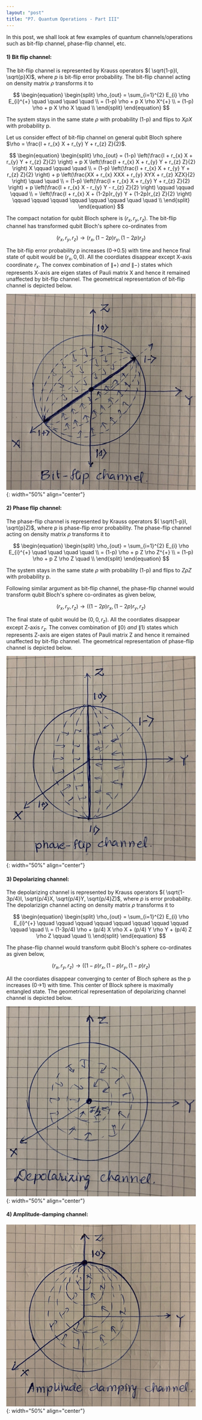 ```yaml
---
layout: "post"
title: "P7. Quantum Operations - Part III"
---
```


In this post, we shall look at few examples of quantum channels/operations such as bit-flip channel, phase-flip channel, etc.

#### 1) **Bit flip channel:**
The bit-flip channel is represented by Krauss operators $( \sqrt{1-p}I, \sqrt{p}X)$, where $p$ is bit-flip error probability. The bit-flip channel acting on density matrix $\rho$ transforms it to

$$
\begin{equation}
\begin{split}
\rho_{out} = \sum_{i=1}^{2} E_{i} \rho E_{i}^{+}  \quad  \quad \quad \quad  \\
= (1-p) \rho + p X \rho X^{+}  \\
= (1-p) \rho + p X \rho X \quad  \\
\end{split}
\end{equation}
$$  

The system stays in the same state $\rho$ with probability (1-p) and flips to $X \rho X$ with probability p. 

Let us consider effect of bit-flip channel on general qubit Bloch sphere $\rho = \frac{I + r_{x} X + r_{y} Y + r_{z} Z}{2}$. 

$$
\begin{equation}
\begin{split}
\rho_{out} = (1-p) \left(\frac{I + r_{x} X + r_{y} Y + r_{z} Z}{2} \right) + p X \left(\frac{I + r_{x} X + r_{y} Y + r_{z} Z}{2} \right) X \qquad \qquad \quad  \\
= (1-p) \left(\frac{I + r_{x} X + r_{y} Y + r_{z} Z}{2} \right) + p \left(\frac{XX + r_{x} XXX + r_{y} XYX + r_{z} XZX}{2} \right) \quad \quad  \\
= (1-p) \left(\frac{I + r_{x} X + r_{y} Y + r_{z} Z}{2} \right) + p \left(\frac{I + r_{x} X - r_{y} Y - r_{z} Z}{2} \right) \qquad \qquad \qquad \\
= \left(\frac{I + r_{x} X + (1-2p)r_{y} Y + (1-2p)r_{z} Z}{2} \right) \qquad \qquad \qquad \qquad \qquad \qquad \quad \quad \\
\end{split}
\end{equation}
$$  

The compact notation for qubit Bloch sphere is $(r_{x},r_{y},r_{z})$. The bit-flip channel has transformed qubit Bloch's sphere co-ordinates from 

$$
\left( r_{x}, r_{y}, r_{z} \right) \to \left( r_{x}, (1-2p)r_{y}, (1-2p)r_{z} \right)
$$

The bit-flip error probability p increases (0->0.5) with time and hence final state of qubit would be $(r_{x},0,0)$. All the coordiates disappear except X-axis coordinate $r_{x}$. The convex combination of $\|+\rangle ~ and ~ \|-\rangle$ states which represents X-axis are eigen states of Pauli matrix X and hence it remained unaffected by bit-flip channel. The geometrical representation of bit-flip channel is depicted below. 

![bit-flip channel](/assets/images/quantum_operations_examples/bit_flip_channel.jpg){: width="50%" align="center"}

#### 2) **Phase flip channel:**
The phase-flip channel is represented by Krauss operators $( \sqrt{1-p}I, \sqrt{p}Z)$, where $p$ is phase-flip error probability. The phase-flip channel acting on density matrix $\rho$ transforms it to

$$
\begin{equation}
\begin{split}
\rho_{out} = \sum_{i=1}^{2} E_{i} \rho E_{i}^{+}  \quad  \quad \quad \quad  \\
= (1-p) \rho + p Z \rho Z^{+}  \\
= (1-p) \rho + p Z \rho Z \quad  \\
\end{split}
\end{equation}
$$  

The system stays in the same state $\rho$ with probability (1-p) and flips to $Z \rho Z$ with probability p.

Following similar argument as bit-flip channel, the phase-flip channel would transform qubit Bloch's sphere co-ordinates as given below,

$$
\left( r_{x}, r_{y}, r_{z} \right) \to \left( (1-2p)r_{x}, (1-2p)r_{y}, r_{z} \right)
$$

The final state of qubit would be $(0, 0, r_{z})$. All the coordiates disappear except Z-axis $r_{z}$. The convex combination of $\|0\rangle ~ and ~ \|1\rangle$ states which represents Z-axis are eigen states of Pauli matrix Z and hence it remained unaffected by bit-flip channel. The geometrical representation of phase-flip channel is depicted below.

![phase-flip channel](/assets/images/quantum_operations_examples/phase_flip_channel.jpg){: width="50%" align="center"}

#### 3) **Depolarizing channel:**
The depolarizing channel is represented by Krauss operators $( \sqrt{1-3p/4}I, \sqrt{p/4}X, \sqrt{p/4}Y, \sqrt{p/4}Z)$, where $p$ is error probability. The depolarizign channel acting on density matrix $\rho$ transforms it to

$$
\begin{equation}
\begin{split}
\rho_{out} = \sum_{i=1}^{2} E_{i} \rho E_{i}^{+}  \qquad  \qquad \qquad \qquad \qquad \qquad \qquad \qquad \qquad \quad \\
= (1-3p/4) \rho + (p/4) X \rho X + (p/4) Y \rho Y + (p/4) Z \rho Z  \qquad \quad \\
\end{split}
\end{equation}
$$  

The phase-flip channel would transform qubit Bloch's sphere co-ordinates as given below,

$$
\left( r_{x}, r_{y}, r_{z} \right) \to \left( (1-p)r_{x}, (1-p)r_{y}, (1-p)r_{z} \right)
$$

All the coordiates disappear converging to center of Bloch sphere as the p increases (0->1) with time. This center of Block sphere is maximally entangled state. The geometrical representation of depolarizing channel channel is depicted below.

![depolarizting channel](/assets/images/quantum_operations_examples/depolarizing_channel.jpg){: width="50%" align="center"}

#### 4) **Amplitude-damping channel:**

![amplitude_damping channel](/assets/images/quantum_operations_examples/amplitude_damping_channel.jpg){: width="50%" align="center"} 
